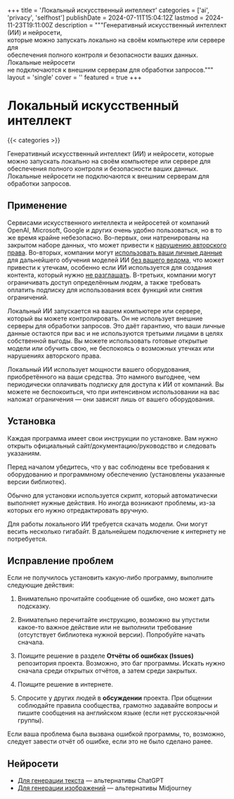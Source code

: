 +++
title = 'Локальный искусственный интеллект'
categories = ['ai', 'privacy', 'selfhost']
publishDate = 2024-07-11T15:04:12Z
lastmod = 2024-11-23T19:11:00Z
description = """Генеративный искусственный интеллект (ИИ) и нейросети, \
которые можно запускать локально на своём компьютере или сервере для \
обеспечения полного контроля и безопасности ваших данных. Локальные нейросети \
не подключаются к внешним серверам для обработки запросов."""
layout = 'single'
cover = ''
featured = true
+++

# Локальный искусственный интеллект
{{< categories >}}

Генеративный искусственный интеллект (ИИ) и нейросети, которые можно запускать
локально на своём компьютере или сервере для обеспечения полного контроля и
безопасности ваших данных. Локальные нейросети не подключаются к внешним
серверам для обработки запросов.

## Применение

Сервисами искусственного интеллекта и нейросетей от компаний OpenAI, Microsoft,
Google и других очень удобно пользоваться, но в то же время крайне небезопасно.
Во-первых, они натренированы на закрытом наборе данных, что может привести к
[нарушению авторского права]. Во-вторых, компании могут [использовать ваши
личные данные] для дальнейшего обучения моделей ИИ [без вашего ведома], что
может привести к утечкам, особенно если ИИ используется для создания контента,
который нужно [не разглашать]. В-третьих, компании могут ограничивать доступ
определённым людям, а также требовать оплатить подписку для использования всех
функций или снятия ограничений.

[нарушению авторского права]: https://futurism.com/the-byte/openai-copyrighted-material-parliament
[использовать ваши личные данные]: https://www.forcepoint.com/blog/insights/does-chatgpt-save-data
[без вашего ведома]: https://techcrunch.com/2024/02/08/google-saves-your-conversations-with-gemini-for-years-by-default
[не разглашать]: https://www.businessinsider.com/chatgpt-microsoft-warns-employees-not-to-share-sensitive-data-openai-2023-1

Локальный ИИ запускается на вашем компьютере или сервере, который вы можете
контролировать. Он не использует внешние серверы для обработки запросов. Это
даёт гарантию, что ваши личные данные остаются при вас и не используются
третьими лицами в целях собственной выгоды. Вы можете использовать готовые
открытые модели или обучить свою, не беспокоясь о возможных утечках или
нарушениях авторского права.

Локальный ИИ использует мощности вашего оборудования, приобретённого на ваши
средства. Это намного выгоднее, чем периодически оплачивать подписку для доступа
к ИИ от компаний. Вы можете не беспокоиться, что при интенсивном использовании
на вас наложат ограничения — они зависят лишь от вашего оборудования.

## Установка

Каждая программа имеет свои инструкции по установке. Вам нужно открыть
официальный сайт/документацию/руководство и следовать указаниям.

Перед началом убедитесь, что у вас соблюдены все требования к оборудованию и
программному обеспечению (установлены указанные версии библиотек).

Обычно для установки используется скрипт, который автоматически выполняет
нужные действия. Но иногда возникают проблемы, из-за которых его нужно
отредактировать вручную.

Для работы локального ИИ требуется скачать модели. Они могут весить несколько
гигабайт. В дальнейшем подключение к интернету не потребуется.

## Исправление проблем

Если не получилось установить какую-либо программу, выполните следующие
действия:

1. Внимательно прочитайте сообщение об ошибке, оно может дать подсказку.

2. Внимательно перечитайте инструкцию, возможно вы упустили какое-то важное
действие или не выполнили требование (отсутствует библиотека нужной версии).
Попробуйте начать сначала.

3. Поищите решение в разделе **Отчёты об ошибках (Issues)** репозитория проекта.
Возможно, это баг программы. Искать нужно сначала среди открытых отчётов, а
затем среди закрытых.

4. Поищите решение в интернете.

5. Спросите у других людей в **обсуждении** проекта. При общении соблюдайте
правила сообщества, грамотно задавайте вопросы и пишите сообщения на английском
языке (если нет русскоязычной группы).

Если ваша проблема была вызвана ошибкой программы, то, возможно, следует завести
отчёт об ошибке, если это не было сделано ранее.

## Нейросети

- [Для генерации текста](text) — альтернативы ChatGPT
- [Для генерации изображений](images) — альтернативы Midjourney
